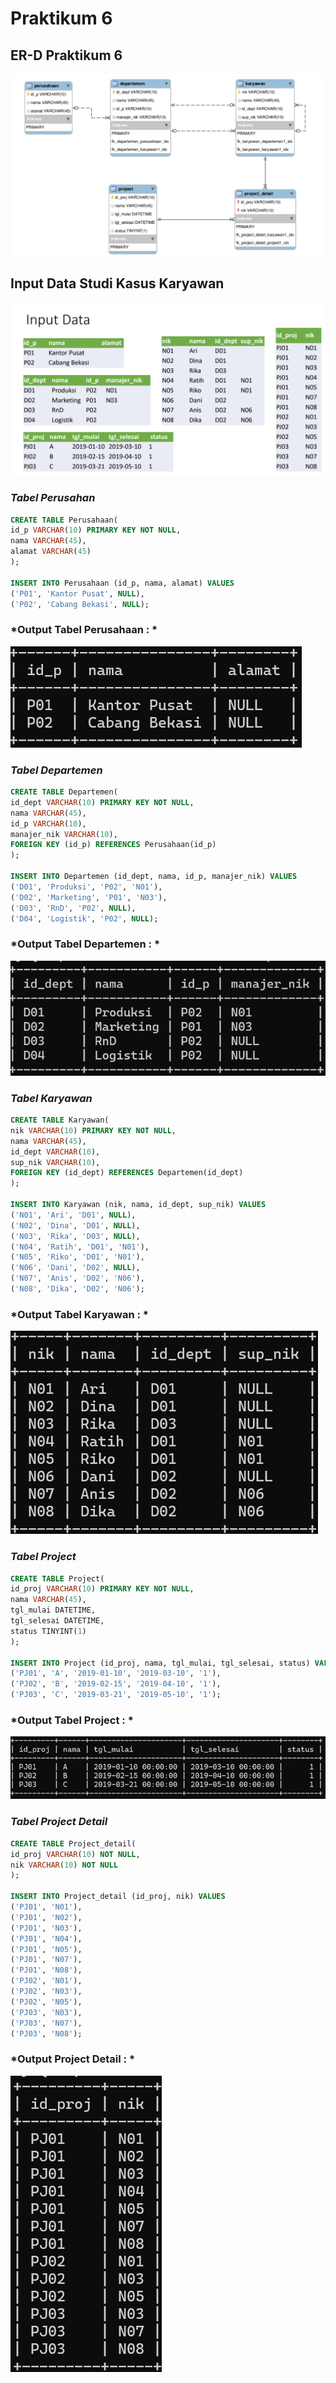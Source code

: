# Praktikum 6

## ER-D Praktikum 6
![](Foto/erd.png)

## Input Data Studi Kasus Karyawan
![](Foto/inputdata.png)

### *Tabel Perusahan*
```sql
CREATE TABLE Perusahaan(
id_p VARCHAR(10) PRIMARY KEY NOT NULL,
nama VARCHAR(45),
alamat VARCHAR(45) 
);

INSERT INTO Perusahaan (id_p, nama, alamat) VALUES
('P01', 'Kantor Pusat', NULL),
('P02', 'Cabang Bekasi', NULL);
```

### *Output Tabel Perusahaan : *
![](Foto/perusahaan.png)

### *Tabel Departemen*
```sql
CREATE TABLE Departemen(
id_dept VARCHAR(10) PRIMARY KEY NOT NULL,
nama VARCHAR(45),
id_p VARCHAR(10),
manajer_nik VARCHAR(10),
FOREIGN KEY (id_p) REFERENCES Perusahaan(id_p)
);

INSERT INTO Departemen (id_dept, nama, id_p, manajer_nik) VALUES
('D01', 'Produksi', 'P02', 'N01'),
('D02', 'Marketing', 'P01', 'N03'),
('D03', 'RnD', 'P02', NULL),
('D04', 'Logistik', 'P02', NULL);
```
### *Output Tabel Departemen : *
![](Foto/departemen.png)

### *Tabel Karyawan*
```sql
CREATE TABLE Karyawan(
nik VARCHAR(10) PRIMARY KEY NOT NULL,
nama VARCHAR(45),
id_dept VARCHAR(10),
sup_nik VARCHAR(10),
FOREIGN KEY (id_dept) REFERENCES Departemen(id_dept)
);

INSERT INTO Karyawan (nik, nama, id_dept, sup_nik) VALUES
('N01', 'Ari', 'D01', NULL),
('N02', 'Dina', 'D01', NULL),
('N03', 'Rika', 'D03', NULL),
('N04', 'Ratih', 'D01', 'N01'),
('N05', 'Riko', 'D01', 'N01'),
('N06', 'Dani', 'D02', NULL),
('N07', 'Anis', 'D02', 'N06'),
('N08', 'Dika', 'D02', 'N06');
```
### *Output Tabel Karyawan : *
![](Foto/karyawan.png)

### *Tabel Project*
```sql
CREATE TABLE Project(
id_proj VARCHAR(10) PRIMARY KEY NOT NULL,
nama VARCHAR(45),
tgl_mulai DATETIME,
tgl_selesai DATETIME,
status TINYINT(1)
);

INSERT INTO Project (id_proj, nama, tgl_mulai, tgl_selesai, status) VALUES
('PJ01', 'A', '2019-01-10', '2019-03-10', '1'),
('PJ02', 'B', '2019-02-15', '2019-04-10', '1'),
('PJ03', 'C', '2019-03-21', '2019-05-10', '1');
```

### *Output Tabel Project : *
![](Foto/project.png)

### *Tabel Project Detail*
```sql
CREATE TABLE Project_detail(
id_proj VARCHAR(10) NOT NULL,
nik VARCHAR(10) NOT NULL
);

INSERT INTO Project_detail (id_proj, nik) VALUES
('PJ01', 'N01'),
('PJ01', 'N02'),
('PJ01', 'N03'),
('PJ01', 'N04'),
('PJ01', 'N05'),
('PJ01', 'N07'),
('PJ01', 'N08'),
('PJ02', 'N01'),
('PJ02', 'N03'),
('PJ02', 'N05'),
('PJ03', 'N03'),
('PJ03', 'N07'),
('PJ03', 'N08');
```

### *Output Project Detail : *
![](Foto/projectdetail.png)
